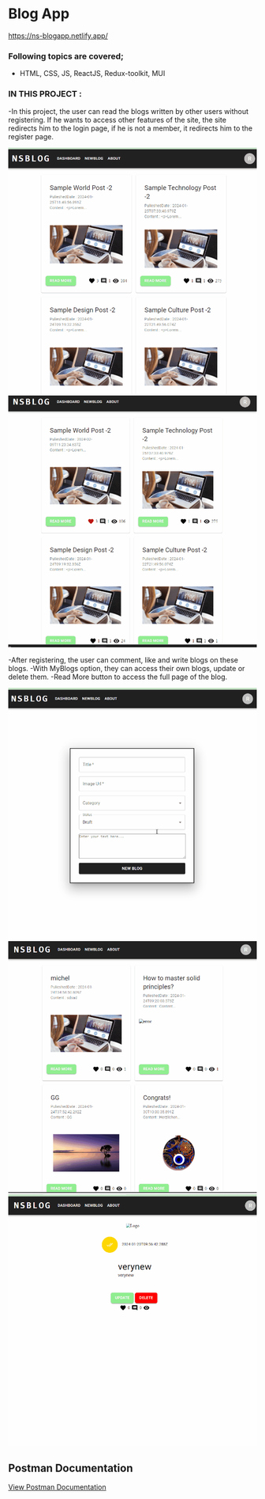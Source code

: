 

# Blog App

https://ns-blogapp.netlify.app/

### Following topics are  covered;

- HTML, CSS, JS, ReactJS, Redux-toolkit, MUI

### IN THIS PROJECT :

-In this project, the user can read the blogs written by other users without registering. If he wants to access other features of the site, the site redirects him to the login page, if he is not a member, it redirects him to the register page.

![login](./gifs/blog.app.gif)
![register](./gifs/register.gif)


-After registering, the user can comment, like and write blogs on these blogs.
-With MyBlogs option, they can access their own blogs, update or delete them.
-Read More button to access the full page of the blog.

![newblog](./gifs/newblog.gif)
![myblogs](./gifs/myblogs.gif)
![like](./gifs/like.gif)




## Postman Documentation

[View Postman Documentation](https://documenter.getpostman.com/view/19994125/2s9YsGhYRx)
